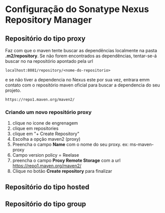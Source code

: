 # Configuração do Sonatype Nexus Repository Manager

## Repositório do tipo proxy

Faz com que o maven tente buscar as dependências localmente na pasta **.m2/repository**.
Se não forem encontrados as dependências, tentar-se-á buscar no na repositório
apontado pela url 

```text
localhost:8081/repository/<nome-do-repositorio>
```

e se não tiver a dependencia no Nexus
este por sua vez, entrara emm contato com o repositório maven oficial para buscar a 
dependencia do seu projeto.

```text
https://repo1.maven.org/maven2/
```

### Criando um novo repositório proxy
1. clique no icone de engrenagem
2. clique em repositories
3. clique em "+ Create Repository"
4. Escolha a opção maven2 (proxy)
5. Preencha o campo **Name** com o nome do seu proxy. ex: ms-maven-proxy
6. Campo version policy = Reelase
7. preencha o campo **Proxy Remote Storage** com a url https://repo1.maven.org/maven2/
8. Clique no botão **Create repository** para finalizar

## Repositório do tipo hosted
## Repositório do tipo group

